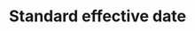 ---
title: 'Standard effective date'
field: 'dcterms.valid'
slug: 'global-standard-effective-date'
description: 'Effective date of a code/standard or other resource.'
comment: 'yyyy-mm-dd'
required: False
module: 'Status'
cluster: 'Global'
policy: 'Date. Single value only.'
---